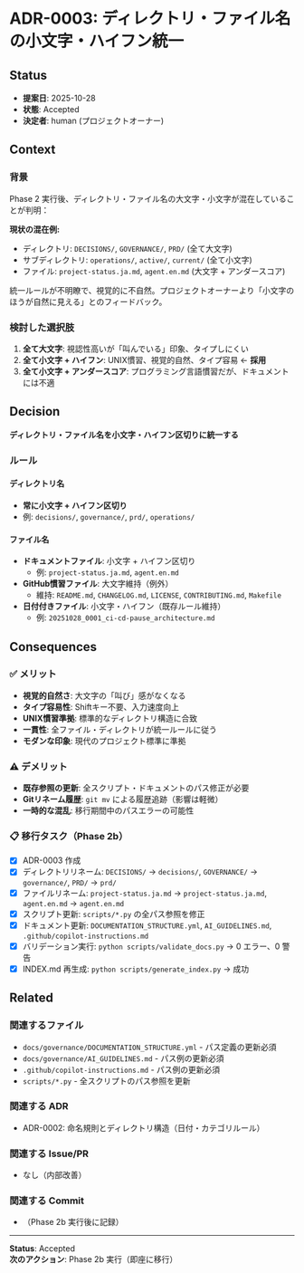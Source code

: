 # ADR-0003: ディレクトリ・ファイル名の小文字・ハイフン統一

## Status
- **提案日**: 2025-10-28
- **状態**: Accepted
- **決定者**: human (プロジェクトオーナー)

## Context

### 背景
Phase 2 実行後、ディレクトリ・ファイル名の大文字・小文字が混在していることが判明：

**現状の混在例:**
- ディレクトリ: `DECISIONS/`, `GOVERNANCE/`, `PRD/` (全て大文字)
- サブディレクトリ: `operations/`, `active/`, `current/` (全て小文字)
- ファイル: `project-status.ja.md`, `agent.en.md` (大文字 + アンダースコア)

統一ルールが不明瞭で、視覚的に不自然。プロジェクトオーナーより「小文字のほうが自然に見える」とのフィードバック。

### 検討した選択肢
1. **全て大文字**: 視認性高いが「叫んでいる」印象、タイプしにくい
2. **全て小文字 + ハイフン**: UNIX慣習、視覚的自然、タイプ容易 ← **採用**
3. **全て小文字 + アンダースコア**: プログラミング言語慣習だが、ドキュメントには不適

## Decision

**ディレクトリ・ファイル名を小文字・ハイフン区切りに統一する**

### ルール

#### ディレクトリ名
- **常に小文字 + ハイフン区切り**
- 例: `decisions/`, `governance/`, `prd/`, `operations/`

#### ファイル名
- **ドキュメントファイル**: 小文字 + ハイフン区切り
  - 例: `project-status.ja.md`, `agent.en.md`
- **GitHub慣習ファイル**: 大文字維持（例外）
  - 維持: `README.md`, `CHANGELOG.md`, `LICENSE`, `CONTRIBUTING.md`, `Makefile`
- **日付付きファイル**: 小文字・ハイフン（既存ルール維持）
  - 例: `20251028_0001_ci-cd-pause_architecture.md`

## Consequences

### ✅ メリット
- **視覚的自然さ**: 大文字の「叫び」感がなくなる
- **タイプ容易性**: Shiftキー不要、入力速度向上
- **UNIX慣習準拠**: 標準的なディレクトリ構造に合致
- **一貫性**: 全ファイル・ディレクトリが統一ルールに従う
- **モダンな印象**: 現代のプロジェクト標準に準拠

### ⚠️ デメリット
- **既存参照の更新**: 全スクリプト・ドキュメントのパス修正が必要
- **Gitリネーム履歴**: `git mv` による履歴追跡（影響は軽微）
- **一時的な混乱**: 移行期間中のパスエラーの可能性

### 📋 移行タスク（Phase 2b）
- [x] ADR-0003 作成
- [x] ディレクトリリネーム: `DECISIONS/` → `decisions/`, `GOVERNANCE/` → `governance/`, `PRD/` → `prd/`
- [x] ファイルリネーム: `project-status.ja.md` → `project-status.ja.md`, `agent.en.md` → `agent.en.md`
- [x] スクリプト更新: `scripts/*.py` の全パス参照を修正
- [x] ドキュメント更新: `DOCUMENTATION_STRUCTURE.yml`, `AI_GUIDELINES.md`, `.github/copilot-instructions.md`
- [x] バリデーション実行: `python scripts/validate_docs.py` → 0 エラー、0 警告
- [x] INDEX.md 再生成: `python scripts/generate_index.py` → 成功

## Related

### 関連するファイル
- `docs/governance/DOCUMENTATION_STRUCTURE.yml` - パス定義の更新必須
- `docs/governance/AI_GUIDELINES.md` - パス例の更新必須
- `.github/copilot-instructions.md` - パス例の更新必須
- `scripts/*.py` - 全スクリプトのパス参照を更新

### 関連する ADR
- ADR-0002: 命名規則とディレクトリ構造（日付・カテゴリルール）

### 関連する Issue/PR
- なし（内部改善）

### 関連する Commit
- （Phase 2b 実行後に記録）

---

**Status**: Accepted  
**次のアクション**: Phase 2b 実行（即座に移行）
